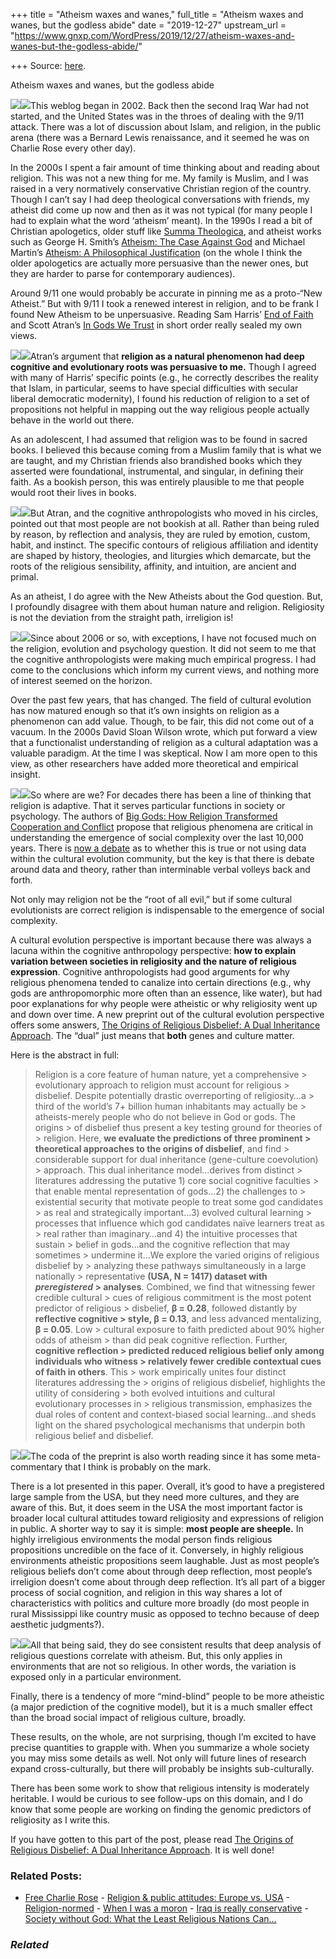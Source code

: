+++
title = "Atheism waxes and wanes,"
full_title = "Atheism waxes and wanes, but the godless abide"
date = "2019-12-27"
upstream_url = "https://www.gnxp.com/WordPress/2019/12/27/atheism-waxes-and-wanes-but-the-godless-abide/"

+++
Source: [here](https://www.gnxp.com/WordPress/2019/12/27/atheism-waxes-and-wanes-but-the-godless-abide/).

Atheism waxes and wanes, but the godless abide

[![](https://i0.wp.com/www.gnxp.com/WordPress/wp-content/uploads/2017/10/big_gods.jpeg?resize=182%2C277&ssl=1)![](https://i0.wp.com/www.gnxp.com/WordPress/wp-content/uploads/2017/10/big_gods.jpeg?resize=182%2C277&ssl=1)](https://www.amazon.com/exec/obidos/ASIN/B00EJJ30W8/geneexpressio-20)This weblog began in 2002. Back then the second Iraq War had not started, and the United States was in the throes of dealing with the 9/11 attack. There was a lot of discussion about Islam, and religion, in the public arena (there was a Bernard Lewis renaissance, and it seemed he was on Charlie Rose every other day).

In the 2000s I spent a fair amount of time thinking about and reading about religion. This was not a new thing for me. My family is Muslim, and I was raised in a very normatively conservative Christian region of the country. Though I can’t say I had deep theological conversations with friends, my atheist did come up now and then as it was not typical (for many people I had to explain what the word ‘atheism’ meant). In the 1990s I read a bit of Christian apologetics, older stuff like [Summa Theologica](https://www.amazon.com/exec/obidos/ASIN/B003T9V9A4/geneexpressio-20), and atheist works such as George H. Smith’s [Atheism: The Case Against God](https://www.amazon.com/exec/obidos/ASIN/B018CH0N0O/geneexpressio-20) and Michael Martin’s [Atheism: A Philosophical Justification](https://www.amazon.com/exec/obidos/ASIN/0877229430/geneexpressio-20) (on the whole I think the older apologetics are actually more persuasive than the newer ones, but they are harder to parse for contemporary audiences).

Around 9/11 one would probably be accurate in pinning me as a proto-“New Atheist.” But with 9/11 I took a renewed interest in religion, and to be frank I found New Atheism to be unpersuasive. Reading Sam Harris’ [End of Faith](https://www.amazon.com/exec/obidos/ASIN/0393327655/geneexpressio-20) and Scott Atran’s [In Gods We Trust](https://www.amazon.com/exec/obidos/ASIN/0195178033/geneexpressio-20) in short order really sealed my own views.

[![](https://i0.wp.com/www.gnxp.com/WordPress/wp-content/uploads/2017/07/inGodsWeTrust.jpeg?resize=181%2C279&ssl=1)![](https://i0.wp.com/www.gnxp.com/WordPress/wp-content/uploads/2017/07/inGodsWeTrust.jpeg?resize=181%2C279&ssl=1)](https://www.amazon.com/exec/obidos/ASIN/0195178033/geneexpressio-20)Atran’s argument that **religion as a natural phenomenon had deep cognitive and evolutionary roots was persuasive to me.** Though I agreed with many of Harris’ specific points (e.g., he correctly describes the reality that Islam, in particular, seems to have special difficulties with secular liberal democratic modernity), I found his reduction of religion to a set of propositions not helpful in mapping out the way religious people actually behave in the world out there.

As an adolescent, I had assumed that religion was to be found in sacred books. I believed this because coming from a Muslim family that is what we are taught, and my Christian friends also brandished books which they asserted were foundational, instrumental, and singular, in defining their faith. As a bookish person, this was entirely plausible to me that people would root their lives in books.

[![](https://i0.wp.com/www.gnxp.com/WordPress/wp-content/uploads/2019/12/fourhorsemen.jpeg?resize=183%2C276&ssl=1)![](https://i0.wp.com/www.gnxp.com/WordPress/wp-content/uploads/2019/12/fourhorsemen.jpeg?resize=183%2C276&ssl=1)](https://www.amazon.com/exec/obidos/ASIN/0525511954/geneexpressio-20)But Atran, and the cognitive anthropologists who moved in his circles, pointed out that most people are not bookish at all. Rather than being ruled by reason, by reflection and analysis, they are ruled by emotion, custom, habit, and instinct. The specific contours of religious affiliation and identity are shaped by history, theologies, and liturgies which demarcate, but the roots of the religious sensibility, affinity, and intuition, are ancient and primal.

As an atheist, I do agree with the New Atheists about the God question. But, I profoundly disagree with them about human nature and religion. Religiosity is not the deviation from the straight path, irreligion is!

[![](https://i0.wp.com/www.gnxp.com/WordPress/wp-content/uploads/2018/01/darwins_cathedral.jpeg?resize=184%2C274&ssl=1)![](https://i0.wp.com/www.gnxp.com/WordPress/wp-content/uploads/2018/01/darwins_cathedral.jpeg?resize=184%2C274&ssl=1)](https://www.amazon.com/exec/obidos/ASIN/0226901351/geneexpressio-20)Since about 2006 or so, with exceptions, I have not focused much on the religion, evolution and psychology question. It did not seem to me that the cognitive anthropologists were making much empirical progress. I had come to the conclusions which inform my current views, and nothing more of interest seemed on the horizon.

Over the past few years, that has changed. The field of cultural evolution has now matured enough so that it’s own insights on religion as a phenomenon can add value. Though, to be fair, this did not come out of a vacuum. In the 2000s David Sloan Wilson wrote, which put forward a view that a functionalist understanding of religion as a cultural adaptation was a valuable paradigm. At the time I was skeptical. Now I am more open to this view, as other researchers have added more theoretical and empirical insight.

[![](https://i0.wp.com/www.gnxp.com/WordPress/wp-content/uploads/2019/10/thegoddelusion.jpeg?resize=183%2C275&ssl=1)![](https://i0.wp.com/www.gnxp.com/WordPress/wp-content/uploads/2019/10/thegoddelusion.jpeg?resize=183%2C275&ssl=1)](https://www.amazon.com/exec/obidos/ASIN/0618918248/geneexpressio-20)So where are we? For decades there has been a line of thinking that religion is adaptive. That it serves particular functions in society or psychology. The authors of [Big Gods: How Religion Transformed Cooperation and Conflict](https://www.amazon.com/exec/obidos/ASIN/B00EJJ30W8/geneexpressio-20) propose that religious phenomena are critical in understanding the emergence of social complexity over the last 10,000 years. There is [now a
debate](https://www.gnxp.com/WordPress/2019/05/05/rumbles-in-religion-and-culture-evolution/) as to whether this is true or not using data within the cultural evolution community, but the key is that there is debate around data and theory, rather than interminable verbal volleys back and forth.

Not only may religion not be the “root of all evil,” but if some cultural evolutionists are correct religion is indispensable to the emergence of social complexity.

A cultural evolution perspective is important because there was always a lacuna within the cognitive anthropology perspective: **how to explain variation between societies in religiosity and the nature of religious expression**. Cognitive anthropologists had good arguments for why religious phenomena tended to canalize into certain directions (e.g., why gods are anthropomorphic more often than an essence, like water), but had poor explanations for why people were atheistic or why religiosity went up and down over time. A new preprint out of the cultural evolution perspective offers some answers, [The Origins of Religious Disbelief: A Dual Inheritance Approach](https://psyarxiv.com/e29rt/). The “dual” just means that **both** genes and culture matter.

Here is the abstract in full:

> Religion is a core feature of human nature, yet a comprehensive > evolutionary approach to religion must account for religious > disbelief. Despite potentially drastic overreporting of religiosity…a > third of the world’s 7+ billion human inhabitants may actually be > atheists-merely people who do not believe in God or gods. The origins > of disbelief thus present a key testing ground for theories of > religion. Here, **we evaluate the predictions of three prominent > theoretical approaches to the origins of disbelief**, and find > considerable support for dual inheritance (gene-culture coevolution) > approach. This dual inheritance model…derives from distinct > literatures addressing the putative 1) core social cognitive faculties > that enable mental representation of gods…2) the challenges to > existential security that motivate people to treat some god candidates > as real and strategically important…3) evolved cultural learning > processes that influence which god candidates naïve learners treat as > real rather than imaginary…and 4) the intuitive processes that sustain > belief in gods…and the cognitive reflection that may sometimes > undermine it…We explore the varied origins of religious disbelief by > analyzing these pathways simultaneously in a large nationally > representative **(USA, N = 1417) dataset with *preregistered* > analyses**. Combined, we find that witnessing fewer credible cultural > cues of religious commitment is the most potent predictor of religious > disbelief, **β = 0.28**, followed distantly by **reflective cognitive > style, β = 0.13**, and less advanced mentalizing, **β = 0.05**. Low > cultural exposure to faith predicted about 90% higher odds of atheism > than did peak cognitive reflection. Further, **cognitive reflection > predicted reduced religious belief only among individuals who witness > relatively fewer credible contextual cues of faith in others**. This > work empirically unites four distinct literatures addressing the > origins of religious disbelief, highlights the utility of considering > both evolved intuitions and cultural evolutionary processes in > religious transmission, emphasizes the dual roles of content and context-biased social learning…and sheds light on the shared psychological mechanisms that underpin both religious belief and disbelief.

[![](https://i0.wp.com/www.gnxp.com/WordPress/wp-content/uploads/2018/01/religion_explained.jpeg?resize=183%2C275&ssl=1)![](https://i0.wp.com/www.gnxp.com/WordPress/wp-content/uploads/2018/01/religion_explained.jpeg?resize=183%2C275&ssl=1)](https://www.amazon.com/exec/obidos/ASIN/B009TCW076/geneexpressio-20)The coda of the preprint is also worth reading since it has some meta-commentary that I think is probably on the mark.

There is a lot presented in this paper. Overall, it’s good to have a pregistered large sample from the USA, but they need more cultures, and they are aware of this. But, it does seem in the USA the most important factor is broader local cultural attitudes toward religiosity and expressions of religion in public. A shorter way to say it is simple: **most people are sheeple.** In highly irreligious environments the modal person finds religious propositions uncredible on the face of it. Conversely, in highly religious environments atheistic propositions seem laughable. Just as most people’s religious beliefs don’t come about through deep reflection, most people’s irreligion doesn’t come about through deep reflection. It’s all part of a bigger process of social cognition, and religion in this way shares a lot of characteristics with politics and culture more broadly (do most people in rural Mississippi like country music as opposed to techno because of deep aesthetic judgments?).

[![](https://i0.wp.com/www.gnxp.com/WordPress/wp-content/uploads/2019/12/endoffaith.jpeg?resize=183%2C275&ssl=1)![](https://i0.wp.com/www.gnxp.com/WordPress/wp-content/uploads/2019/12/endoffaith.jpeg?resize=183%2C275&ssl=1)](https://www.amazon.com/exec/obidos/ASIN/0393327655/geneexpressio-20)All that being said, they do see consistent results that deep analysis of religious questions correlate with atheism. But, this only applies in environments that are not so religious. In other words, the variation is exposed only in a particular environment.

Finally, there is a tendency of more “mind-blind” people to be more atheistic (a major prediction of the cognitive model), but it is a much smaller effect than the broad social impact of religious culture, broadly.

These results, on the whole, are not surprising, though I’m excited to have precise quantities to grapple with. When you summarize a whole society you may miss some details as well. Not only will future lines of research expand cross-culturally, but there will probably be insights sub-culturally.

There has been some work to show that religious intensity is moderately heritable. I would be curious to see follow-ups on this domain, and I do know that some people are working on finding the genomic predictors of religiosity as I write this.

If you have gotten to this part of the post, please read [The Origins of Religious Disbelief: A Dual Inheritance Approach](https://psyarxiv.com/e29rt/). It is well done!

### Related Posts:

- [Free Charlie
  Rose](https://www.gnxp.com/WordPress/2006/06/26/free-charlie-rose/) - [Religion & public attitudes: Europe vs.
  USA](https://www.gnxp.com/WordPress/2008/05/22/religion-public-attitudes-europe-vs-usa/) - [Religion-normed](https://www.gnxp.com/WordPress/2007/04/23/religion-normed/) - [When I was a
  moron](https://www.gnxp.com/WordPress/2009/02/05/when-i-was-a-moron/) - [Iraq is really
  conservative](https://www.gnxp.com/WordPress/2009/06/08/iraq-is-really-conservative/) - [Society without God: What the Least Religious Nations
  Can…](https://www.gnxp.com/WordPress/2008/12/09/society-without-god-what-the-least-religious-nations-can-tell-us-about-contentment/)

### *Related*

[](https://www.addtoany.com/add_to/facebook?linkurl=https%3A%2F%2Fwww.gnxp.com%2FWordPress%2F2019%2F12%2F27%2Fatheism-waxes-and-wanes-but-the-godless-abide%2F&linkname=Atheism%20waxes%20and%20wanes%2C%20but%20the%20godless%20abide "Facebook")[](https://www.addtoany.com/add_to/twitter?linkurl=https%3A%2F%2Fwww.gnxp.com%2FWordPress%2F2019%2F12%2F27%2Fatheism-waxes-and-wanes-but-the-godless-abide%2F&linkname=Atheism%20waxes%20and%20wanes%2C%20but%20the%20godless%20abide "Twitter")[](https://www.addtoany.com/add_to/email?linkurl=https%3A%2F%2Fwww.gnxp.com%2FWordPress%2F2019%2F12%2F27%2Fatheism-waxes-and-wanes-but-the-godless-abide%2F&linkname=Atheism%20waxes%20and%20wanes%2C%20but%20the%20godless%20abide "Email")[](https://www.addtoany.com/share)
